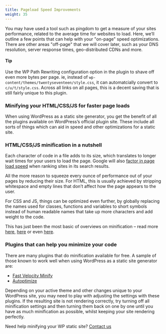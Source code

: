 ```yaml
---
title: Pageload Speed Improvements
weight: 35
---
```


You may have used a tool such as pingdom to get a measure of your sites performance, related to the average time for websites to load. Here, we’ll outline a few points that can help with your "on-page" speed optimizations. There are other areas "off-page" that we will cover later, such as your DNS resolution, server response times, geo-distributed CDNs and more.

#### Tip

Use the WP Path Rewriting configuration option in the plugin to shave off even more bytes per page. ie, instead of `wp-content/themes/twentyseventeen/style.css`, it can automatcially convert to `c/u/t/style.css`. Across all links on all pages, this is a decent saving that is still fairly unique to this plugin.

### Minifying your HTML/CSS/JS for faster page loads

When using WordPress as a static site generator, you get the benefit of all the plugins available on WordPress’s official plugin site. These include all sorts of things which can aid in speed and other optimizations for a static site.

### HTML/CSS/JS minification in a nutshell

Each character of code in a file adds to its size, which translates to longer wait times for your users to load the page. Google will also [factor in page load speed](https://webmasters.googleblog.com/2018/01/using-page-speed-in-mobile-search.html) when ranking sites in its search results.

All the more reason to squeeze every ounce of performance out of your pages by reducing their size. For HTML, this is usually achieved by stripping whitespace and empty lines that don’t affect how the page appears to the user.

For CSS and JS, things can be optimized even further, by globally replacing the names used for classes, functions and variables to short symbols instead of human readable names that take up more characters and add weight to the code.

This has just been the most basic of overviews on minification – read more [here](https://blog.stackpath.com/glossary/minification/), [here](https://en.wikipedia.org/wiki/Minification_(programming)) or even [here](https://developers.google.com/web/fundamentals/performance/optimizing-content-efficiency/optimize-encoding-and-transfer#minification-preprocessing--context-specific-optimizations).

### Plugins that can help you minimize your code

There are many plugins that do minification available for free. A sample of those known to work well when using WordPress as a static site generator are:

 - [Fast Velocity Minify](https://wordpress.org/plugins/fast-velocity-minify/)
 - [Autoptimize](https://wordpress.org/plugins/autoptimize/)

Depending on your active theme and other changes unique to your WordPress site, you may need to play with adjusting the settings with these plugins. If the resulting site is not rendering correctly, try turning off all minification settings and then turning them back on one by one until you have as much minification as possible, whilst keeping your site rendering perfectly.

Need help minifying your WP static site? [Contact us](/contact)
